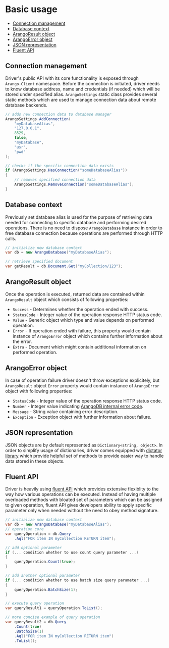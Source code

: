 # Basic usage

- [Connection management](#connection-management)
- [Database context](#database-context)
- [ArangoResult object](#arangoresult-object)
- [ArangoError object](#arangoerror-object)
- [JSON representation](#json-representation)
- [Fluent API](#fluent-api)

## Connection management

Driver's public API with its core functionality is exposed through `Arango.Client` namespace. Before the connection is initiated, driver needs to know database address, name and credentials (if needed) which will be stored under specified alias. `ArangoSettings` static class provides several static methods which are used to manage connection data about remote database backends.

```csharp
// adds new connection data to database manager
ArangoSettings.AddConnection(
    "myDatabaseAlias",
    "127.0.0.1",
    8529,
    false,
    "myDatabase",
    "usr",
    "pwd"
);

// checks if the specific connection data exists
if (ArangoSettings.HasConnection("someDatabaseAlias"))
{
    // removes specified connection data
    ArangoSettings.RemoveConnection("someDatabaseAlias");
}
```

## Database context

Previously set database alias is used for the purpose of retrieving data needed for connecting to specific database and performing desired operations. There is no need to dispose `ArangoDatabase` instance in order to free database connection because operations are performed through HTTP calls.

```csharp
// initialize new database context
var db = new ArangoDatabase("myDatabaseAlias");

// retrieve specified document
var getResult = db.Document.Get("myCollection/123");
```

## ArangoResult object

Once the operation is executed, returned data are contained within `ArangoResult` object which consists of following properties:

- `Success` - Determines whether the operation ended with success.
- `StatusCode` - Integer value of the operation response HTTP status code.
- `Value` - Generic object which type and value depends on performed operation.
- `Error` - If operation ended with failure, this property would contain instance of `ArangoError` object which contains further information about the error.
- `Extra` - Document which might contain additional information on performed operation.

## ArangoError object

In case of operation failure driver doesn't throw exceptions explicitely, but `ArangoResult` object `Error` property would contain instance of `ArangoError` object with following properties:

- `StatusCode` - Integer value of the operation response HTTP status code.
- `Number` - Integer value indicating [ArangoDB internal error code](https://docs.arangodb.com/ErrorCodes/README.html).
- `Message` - String value containing error description.
- `Exception` - Exception object with further information about failure.

## JSON representation

JSON objects are by default represented as `Dictionary<string, object>`. In order to simplify usage of dictionaries, driver comes equipped with [dictator library](https://github.com/yojimbo87/dictator) which provide helpful set of methods to provide easier way to handle data stored in these objects.

## Fluent API

Driver is heavily using [fluent API](http://en.wikipedia.org/wiki/Fluent_interface) which provides extensive flexiblity to the way how various operations can be executed. Instead of having multiple overloaded methods with bloated set of parameters which can be assigned to given operation, fluent API gives developers ability to apply specific parameter only when needed without the need to obey method signature.

```csharp
// initialize new database context
var db = new ArangoDatabase("myDatabaseAlias");
// operation core
var queryOperation = db.Query
    .Aql("FOR item IN myCollection RETURN item");

// add optional parameter
if (... condition whether to use count query parameter ...)
{
    queryOperation.Count(true);
}

// add another optional parameter
if (... condition whether to use batch size query parameter ...)
{
    queryOperation.BatchSize(1);
}

// execute query operation
var queryResult1 = queryOperation.ToList();

// more concise example of query operation
var queryResult2 = db.Query
    .Count(true)
    .BatchSize(1)
    .Aql("FOR item IN myCollection RETURN item")
    .ToList();
```